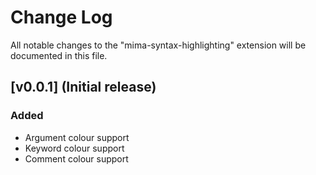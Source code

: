# Change Log

All notable changes to the "mima-syntax-highlighting" extension will be documented in this file.

## [v0.0.1] (Initial release)
### Added

- Argument colour support
- Keyword colour support
- Comment colour support